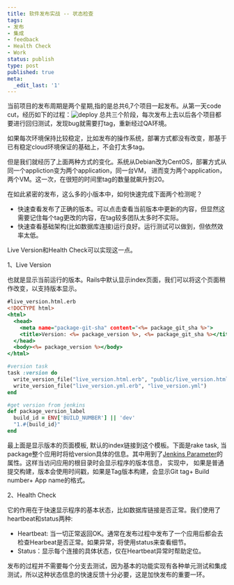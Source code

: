 ```yaml
---
title: 软件发布实战 -- 状态检查
tags:
- 发布
- 集成
- feedback
- Health Check
- Work
status: publish
type: post
published: true
meta:
  _edit_last: '1'
---
```

当前项目的发布周期是两个星期,指的是总共6,7个项目一起发布。从第一天code cut，经历如下的过程：![deploy](deploy.png)
总共三个阶段，每次发布上去以后各个项目都要进行回归测试，发现bug就需要打tag，重新经过QA环境。

如果每次环境保持比较稳定，比如发布的操作系统，部署方式都没有改变，那基于已有稳定cloud环境保证的基础上，不会打太多tag。

但是我们就经历了上面两种方式的变化。系统从Debian改为CentOS，部署方式从同一个appliction变为两个application，同一台VM， 进而变为两个application，两个VM。这一次，在很短的时间里tag的数量就飙升到20。

在如此紧密的发布，这么多的小版本中，如何快速完成下面两个检测呢？

* 快速查看发布了正确的版本。可以点击查看当前版本中更新的内容，但显然这需要记住每个tag更改的内容，在tag较多团队太多时不实际。</li>
* 快速查看基础架构(比如数据库连接)运行良好。运行测试可以做到，但依然效率太低。</li>

Live Version和Health Check可以实现这一点。

1、Live Version

也就是显示当前运行的版本。Rails中默认显示index页面，我们可以将这个页面稍作改变，以支持版本显示。

```rhtml
#live_version.html.erb
<!DOCTYPE html>
<html>
  <head>
    <meta name="package-git-sha" content="<%= package_git_sha %>">
    <title>Version: <%= package_version %>, <%= package_git_sha %></title>
  </head>
  <body><%= package_version %></body>
</html>
```

```ruby
#version task
task :version do
  write_version_file("live_version.html.erb", "public/live_version.html")
  write_version_file("live_version.yml.erb", "live_version.yml")
end

#get version from jenkins
def package_version_label
  build_id = ENV['BUILD_NUMBER'] || 'dev'
  "1.#{build_id}"
end
```

最上面是显示版本的页面模板, 默认的index链接到这个模板。下面是rake task, 当package整个应用时将给version具体的信息。其中用到了[Jenkins Parameter](https://wiki.jenkins-ci.org/display/JENKINS/Parameterized+Build)的属性。这样当访问应用的根目录时会显示程序的版本信息， 实现中， 如果是普通提交构建，版本会使用时间戳，如果是Tag版本构建，会显示Git tag+ Build number+ App name的格式。

2、Health Check

它的作用在于快速显示程序的基本状态，比如数据库链接是否正常。我们使用了heartbeat和status两种:
* Heartbeat: 当一切正常返回OK。通常在发布过程中发布了一个应用后都会去检查Hearbeat是否正常。如果异常，将使用status来查看细节。
* Status：显示每个连接的具体状态，仅在Heartbeat异常时帮助定位。

发布的过程并不需要每个分支去测试，因为基本的功能实现有各种单元测试和集成测试，所以这种状态信息的快速反馈十分必要，这是加快发布的重要一环。